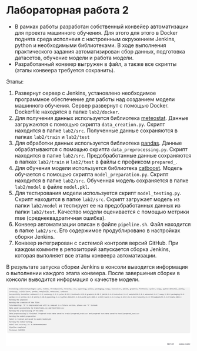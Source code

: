 # Лабораторная работа 2
* В рамках работы разработан собственный конвейер автоматизации для проекта машинного обучения. Для этого для этого в Docker поднята среда исполнеия с настроенным окружением Jenkins, python и необходимыми библиотеками. В ходе выполнения практического задания автоматизирован сбор данных, подготовка датасетов, обучение модели и работа модели.
* Разработанный конвеер выгружен в файл, а также все скрипты (этапы конвеера требуется сохранить).

Этапы:
1. Развернут сервер с Jenkins, установлено необходимое программное обеспечение для работы над созданием модели машинного обучения. Сервер развернут с помощью Docker. Dockerfile находятся в папке `lab2/docker`.
2. Для получения данных используется библиотека [meteostat](https://pypi.org/project/meteostat/). Данные загружаются с помощью скрипта `data_creation.py`. Скрипт находится в папке `lab2/src`. Полученные данные сохраняются в папках `lab2/train` и `lab2/test`
3. Для обработки данных используется библиотека [pandas](https://pandas.pydata.org/). Данные обрабатываются с помощью скрипта `data_preprocessing.py`. Скрипт находится в папке `lab2/src`. Предобработанные данные сохраняются в папках `lab2/train` и `lab2/test` в файлы с префиксом `prepared_`.
4. Для обучения модели используется библиотека [сatboost](https://catboost.ai/). Модель обучается с помощью скрипта `model_preparation.py`. Скрипт находится в папке `lab2/src`. Обученная модель сохраняется в папке `lab2/model` в файле `model.pkl`.
5. Для тестирования модели используется скрипт `model_testing.py`. Скрипт находится в папке `lab2/src`. Скрипт загружает модель из папки `lab2/model` и тестирует ее на предобработанных данных из папки `lab2/test`. Качество модели оценивается с помощью метрики mse (среднеквадратичная ошибка).
6. Конвеер автоматизации описан в файле `pipeline.sh`. Файл находится в папке `lab2/src`. Его содержимое продублировано в настройках сборки Jenkins. 
7. Конвеер интегрирован с системой контроля версий GitHub. При каждом коммите в репозиторий запускается сборка Jenkins, которая выполняет все этапы конвеера автоматизации.

В результате запуска сборки Jenkins в консоли выводится информация о выполнении каждого этапа конвеера. После завершения сборки в консоли выводится информация о качестве модели. 

![Screenshot](lab2/img/FinalMsg.png)